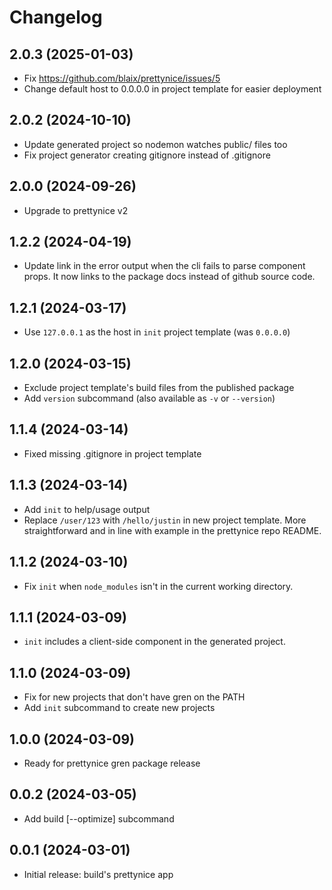 # Changelog

## 2.0.3 (2025-01-03)

* Fix https://github.com/blaix/prettynice/issues/5
* Change default host to 0.0.0.0 in project template for easier deployment

## 2.0.2 (2024-10-10)

* Update generated project so nodemon watches public/ files too
* Fix project generator creating gitignore instead of .gitignore

## 2.0.0 (2024-09-26)

* Upgrade to prettynice v2

## 1.2.2 (2024-04-19)

* Update link in the error output when the cli fails to parse component props.
  It now links to the package docs instead of github source code.
  
## 1.2.1 (2024-03-17)

* Use `127.0.0.1` as the host in `init` project template (was `0.0.0.0`)

## 1.2.0 (2024-03-15)

* Exclude project template's build files from the published package
* Add `version` subcommand (also available as `-v` or `--version`)

## 1.1.4 (2024-03-14)

* Fixed missing .gitignore in project template

## 1.1.3 (2024-03-14)

* Add `init` to help/usage output
* Replace `/user/123` with `/hello/justin` in new project template. More
  straightforward and in line with example in the prettynice repo README.

## 1.1.2 (2024-03-10)

* Fix `init` when `node_modules` isn't in the current working directory.

## 1.1.1 (2024-03-09)

* `init` includes a client-side component in the generated project.

## 1.1.0 (2024-03-09)

* Fix for new projects that don't have gren on the PATH
* Add `init` subcommand to create new projects

## 1.0.0 (2024-03-09)

* Ready for prettynice gren package release

## 0.0.2 (2024-03-05)

* Add build [--optimize] subcommand

## 0.0.1 (2024-03-01)

* Initial release: build's prettynice app
